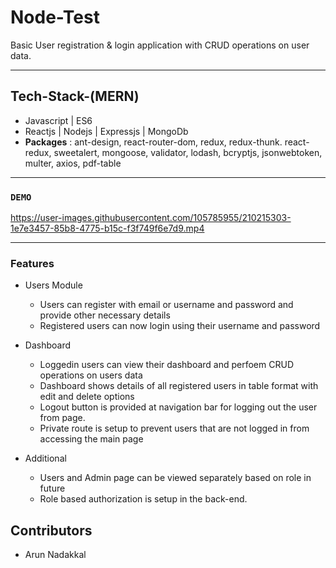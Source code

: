 # Node-Test
Basic User registration & login application with CRUD operations on user data.
***
## Tech-Stack-(MERN)
* Javascript | ES6
* Reactjs | Nodejs | Expressjs | MongoDb
* **Packages** : ant-design, react-router-dom, redux, redux-thunk. react-redux, sweetalert, mongoose, validator, lodash, bcryptjs, jsonwebtoken, multer, axios, pdf-table
***

### `DEMO`


https://user-images.githubusercontent.com/105785955/210215303-1e7e3457-85b8-4775-b15c-f3f749f6e7d9.mp4






***

### Features
* Users Module
    * Users can register with email or username and password and provide other necessary details
    * Registered users can now login using their username and password
    
* Dashboard
    * Loggedin users can view their dashboard and perfoem CRUD operations on users data
    * Dashboard shows details of all registered users in table format with edit and delete options
    * Logout button is provided at navigation bar for logging out the user from page.
    * Private route is setup to prevent users that are not logged in from accessing the main page

* Additional
    * Users and Admin page can be viewed separately based on role in future
    * Role based authorization is setup in the back-end.

## Contributors
 * Arun Nadakkal



